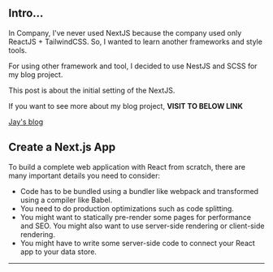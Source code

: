 ## Intro...
In Company, I've never used NextJS because the company used only ReactJS + TailwindCSS. So, I wanted to learn another frameworks and style tools. 

For using other framework and tool, I decided to use NestJS and SCSS for my blog project.

This post is about the initial setting of the NextJS. 

If you want to see more about my blog project, **VISIT TO BELOW LINK**

[Jay's blog](https://github.com/jinscodes/Blog_nextJS)

## Create a Next.js App
To build a complete web application with React from scratch, there are many important details you need to consider:

- Code has to be bundled using a bundler like webpack and transformed using a compiler like Babel.
- You need to do production optimizations such as code splitting.
- You might want to statically pre-render some pages for performance and SEO. You might also want to use server-side rendering or client-side rendering.
- You might have to write some server-side code to connect your React app to your data store.

---
[](https://nextjs.org/learn-pages-router/basics/create-nextjs-app/setup)